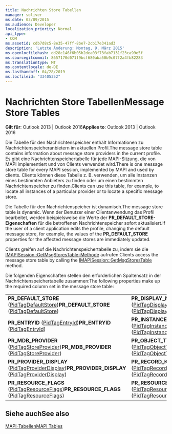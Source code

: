 ```yaml
---
title: Nachrichten Store Tabellen
manager: soliver
ms.date: 03/09/2015
ms.audience: Developer
localization_priority: Normal
api_type:
- COM
ms.assetid: cdb7d8c5-8e35-47ff-8be7-2cb17e341ad3
description: 'Letzte Änderung: Montag, 9. März 2015'
ms.openlocfilehash: dd28c146f6b05b2dea03f73fab7131f23ca99e5f
ms.sourcegitcommit: 8657170d071f9bcf680aba50b9c07f2a4fb82283
ms.translationtype: MT
ms.contentlocale: de-DE
ms.lasthandoff: 04/28/2019
ms.locfileid: "33405352"
---
```

# <a name="message-store-tables"></a><span data-ttu-id="5524b-103">Nachrichten Store Tabellen</span><span class="sxs-lookup"><span data-stu-id="5524b-103">Message Store Tables</span></span>

  
  
<span data-ttu-id="5524b-104">**Gilt für**: Outlook 2013 | Outlook 2016</span><span class="sxs-lookup"><span data-stu-id="5524b-104">**Applies to**: Outlook 2013 | Outlook 2016</span></span> 
  
<span data-ttu-id="5524b-105">Die Tabelle für den Nachrichtenspeicher enthält Informationen zu Nachrichtenspeicheranbietern im aktuellen Profil.</span><span class="sxs-lookup"><span data-stu-id="5524b-105">The message store table contains information about message store providers in the current profile.</span></span> <span data-ttu-id="5524b-106">Es gibt eine Nachrichtenspeichertabelle für jede MAPI-Sitzung, die von MAPI implementiert und von Clients verwendet wird.</span><span class="sxs-lookup"><span data-stu-id="5524b-106">There is one message store table for every MAPI session, implemented by MAPI and used by clients.</span></span> <span data-ttu-id="5524b-107">Clients können diese Tabelle z. B. verwenden, um alle Instanzen eines bestimmten Anbieters zu finden oder um einen bestimmten Nachrichtenspeicher zu finden.</span><span class="sxs-lookup"><span data-stu-id="5524b-107">Clients can use this table, for example, to locate all instances of a particular provider or to locate a specific message store.</span></span> 
  
<span data-ttu-id="5524b-108">Die Tabelle für den Nachrichtenspeicher ist dynamisch.</span><span class="sxs-lookup"><span data-stu-id="5524b-108">The message store table is dynamic.</span></span> <span data-ttu-id="5524b-109">Wenn der Benutzer einer Clientanwendung das Profil bearbeitet, werden beispielsweise die Werte der **PR_DEFAULT_STORE-Eigenschaften** für die betroffenen Nachrichtenspeicher sofort aktualisiert.</span><span class="sxs-lookup"><span data-stu-id="5524b-109">If the user of a client application edits the profile, changing the default message store, for example, the values of the **PR_DEFAULT_STORE** properties for the affected message stores are immediately updated.</span></span> 
  
<span data-ttu-id="5524b-110">Clients greifen auf die Nachrichtenspeichertabelle zu, indem sie die [IMAPISession::GetMsgStoresTable-Methode](imapisession-getmsgstorestable.md) aufrufen.</span><span class="sxs-lookup"><span data-stu-id="5524b-110">Clients access the message store table by calling the [IMAPISession::GetMsgStoresTable](imapisession-getmsgstorestable.md) method.</span></span> 
  
<span data-ttu-id="5524b-111">Die folgenden Eigenschaften stellen den erforderlichen Spaltensatz in der Nachrichtenspeichertabelle zusammen:</span><span class="sxs-lookup"><span data-stu-id="5524b-111">The following properties make up the required column set in the message store table:</span></span>
  
|||
|:-----|:-----|
|<span data-ttu-id="5524b-112">**PR_DEFAULT_STORE** ([PidTagDefaultStore](pidtagdefaultstore-canonical-property.md))</span><span class="sxs-lookup"><span data-stu-id="5524b-112">**PR_DEFAULT_STORE** ([PidTagDefaultStore](pidtagdefaultstore-canonical-property.md))</span></span>  <br/> |<span data-ttu-id="5524b-113">**PR_DISPLAY_NAME** ([PidTagDisplayName](pidtagdisplayname-canonical-property.md))</span><span class="sxs-lookup"><span data-stu-id="5524b-113">**PR_DISPLAY_NAME** ([PidTagDisplayName](pidtagdisplayname-canonical-property.md))</span></span>  <br/> |
|<span data-ttu-id="5524b-114">**PR_ENTRYID** ([PidTagEntryId](pidtagentryid-canonical-property.md))</span><span class="sxs-lookup"><span data-stu-id="5524b-114">**PR_ENTRYID** ([PidTagEntryId](pidtagentryid-canonical-property.md))</span></span>  <br/> |<span data-ttu-id="5524b-115">**PR_INSTANCE_KEY** ([PidTagInstanceKey](pidtaginstancekey-canonical-property.md))</span><span class="sxs-lookup"><span data-stu-id="5524b-115">**PR_INSTANCE_KEY** ([PidTagInstanceKey](pidtaginstancekey-canonical-property.md))</span></span>  <br/> |
|<span data-ttu-id="5524b-116">**PR_MDB_PROVIDER** ([PidTagStoreProvider](pidtagstoreprovider-canonical-property.md))</span><span class="sxs-lookup"><span data-stu-id="5524b-116">**PR_MDB_PROVIDER** ([PidTagStoreProvider](pidtagstoreprovider-canonical-property.md))</span></span>  <br/> |<span data-ttu-id="5524b-117">**PR_OBJECT_TYPE** ([PidTagObjectType](pidtagobjecttype-canonical-property.md))</span><span class="sxs-lookup"><span data-stu-id="5524b-117">**PR_OBJECT_TYPE** ([PidTagObjectType](pidtagobjecttype-canonical-property.md))</span></span>  <br/> |
|<span data-ttu-id="5524b-118">**PR_PROVIDER_DISPLAY** ([PidTagProviderDisplay](pidtagproviderdisplay-canonical-property.md))</span><span class="sxs-lookup"><span data-stu-id="5524b-118">**PR_PROVIDER_DISPLAY** ([PidTagProviderDisplay](pidtagproviderdisplay-canonical-property.md))</span></span>  <br/> |<span data-ttu-id="5524b-119">**PR_RECORD_KEY** ([PidTagRecordKey](pidtagrecordkey-canonical-property.md))</span><span class="sxs-lookup"><span data-stu-id="5524b-119">**PR_RECORD_KEY** ([PidTagRecordKey](pidtagrecordkey-canonical-property.md))</span></span>  <br/> |
|<span data-ttu-id="5524b-120">**PR_RESOURCE_FLAGS** ([PidTagResourceFlags](pidtagresourceflags-canonical-property.md))</span><span class="sxs-lookup"><span data-stu-id="5524b-120">**PR_RESOURCE_FLAGS** ([PidTagResourceFlags](pidtagresourceflags-canonical-property.md))</span></span>  <br/> |<span data-ttu-id="5524b-121">**PR_RESOURCE_TYPE** ([PidTagResourceType](pidtagresourcetype-canonical-property.md))</span><span class="sxs-lookup"><span data-stu-id="5524b-121">**PR_RESOURCE_TYPE** ([PidTagResourceType](pidtagresourcetype-canonical-property.md))</span></span>  <br/> |
   
## <a name="see-also"></a><span data-ttu-id="5524b-122">Siehe auch</span><span class="sxs-lookup"><span data-stu-id="5524b-122">See also</span></span>



[<span data-ttu-id="5524b-123">MAPI-Tabellen</span><span class="sxs-lookup"><span data-stu-id="5524b-123">MAPI Tables</span></span>](mapi-tables.md)

